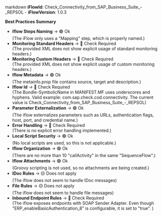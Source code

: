 markdown
**iFlowId**: Check_Connectivity_from_SAP_Business_Suite_-_REPSOL - **iFlowVersion**: 1.0.3

**Best Practices Summary**
- **Iflow Steps Naming** -> 🟢 Ok\
    (The iFlow only uses a "Mapping" step, which is properly named.)
- **Monitoring Standard Headers** -> 🔴 Check Required\
    (The provided XML does not show explicit usage of standard monitoring headers.)
- **Monitoring Custom Headers** -> 🔴 Check Required\
    (The provided XML does not show explicit usage of custom monitoring headers.)
- **Iflow Metadata** -> 🟢 Ok\
    (The metainfo.prop file contains source, target and description.)
- **Iflow Id** -> 🔴 Check Required\
    (The Bundle-SymbolicName in MANIFEST.MF uses underscores and hyphens. Valid example: com.sap.check.cod.connectivity. The current value is Check_Connectivity_from_SAP_Business_Suite_-_REPSOL)
- **Parameter Externalization** -> 🟢 Ok\
    (The iflow externalizes parameters such as URLs, authentication flags, host, port, and credential name.)
- **Error Handling** -> 🔴 Check Required\
    (There is no explicit error handling implemented.)
- **Local Script Security** -> 🟢 Ok\
    (No local scripts are used, so this is not applicable.)
- **Iflow Organization** -> 🟢 Ok\
    (There are no more than 10 "callActivity" in the same "SequenceFlow".)
- **Iflow Attachments** -> 🟢 Ok\
    (Groovy scripting is not used, so no attachments are being created.)
- **IDoc Rules** -> 🟡 Does not apply\
    (The iflow does not seem to handle IDoc messages)
- **File Rules** -> 🟡 Does not apply\
    (The iflow does not seem to handle file messages)
- **Inbound Endpoint Rules** -> 🔴 Check Required\
    (The iflow exposes endpoints with SOAP Sender Adapter. Even though "ERP_enableBasicAuthentication_8" is configurable, it is set to "true".
     )
